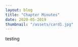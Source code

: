 ```yaml
---
layout: blog
title: "Chapter Minutes"
date: 2020-05-2019
thumbnail: "/assets/card1.jpg"
---
```

testing